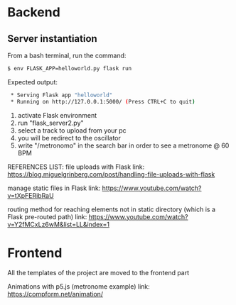 # Backend

## Server instantiation 

From a bash terminal, run the command:

```bash
$ env FLASK_APP=helloworld.py flask run
```

Expected output:

```bash
 * Serving Flask app "helloworld"
 * Running on http://127.0.0.1:5000/ (Press CTRL+C to quit)
 ```

 1) activate Flask environment
 2) run "flask_server2.py"
 3) select a track to upload from your pc
 4) you will be redirect to the oscillator
 5) write "/metronomo" in the search bar in order to see a metronome @ 60 BPM

REFERENCES LIST:
file uploads with Flask 
link: https://blog.miguelgrinberg.com/post/handling-file-uploads-with-flask

manage static files in Flask
link: https://www.youtube.com/watch?v=tXpFERibRaU

routing method for reaching elements not in static directory (which is a Flask pre-routed path)
link: https://www.youtube.com/watch?v=Y2fMCxLz6wM&list=LL&index=1


# Frontend
All the templates of the project are moved to the frontend part

Animations with p5.js (metronome example)
link: https://compform.net/animation/
